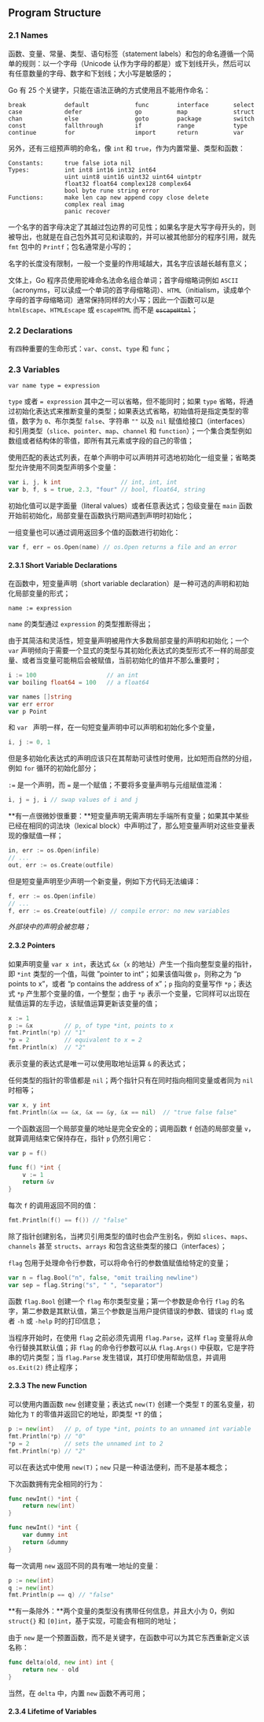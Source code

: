 ## Program Structure

### 2.1 Names

函数、变量、常量、类型、语句标签（statement labels）和包的命名遵循一个简单的规则：以一个字母（Unicode 认作为字母的都是）或下划线开头，然后可以有任意数量的字母、数字和下划线；大小写是敏感的；

Go 有 25 个关键字，只能在语法正确的方式使用且不能用作命名：

```
break			default				func		interface		select
case			defer				go			map				struct
chan			else				goto		package			switch
const			fallthrough			if			range			type
continue		for					import		return			var
```

另外，还有三组预声明的命名，像 `int` 和 `true`，作为内置常量、类型和函数：

```
Constants:		true false iota nil
Types:			int int8 int16 int32 int64
				uint uint8 uint16 uint32 uint64 uintptr
				float32 float64 complex128 complex64
				bool byte rune string error
Functions:		make len cap new append copy close delete
				complex real imag
				panic recover
```

一个名字的首字母决定了其越过包边界的可见性；如果名字是大写字母开头的，则被导出，也就是在自己包外其可见和读取的，并可以被其他部分的程序引用，就先 `fmt` 包中的 `Printf`；包名通常是小写的；

名字的长度没有限制，一般一个变量的作用域越大，其名字应该越长越有意义；

文体上，Go 程序员使用驼峰命名法命名组合单词；首字母缩略词例如 `ASCII`（acronyms，可以读成一个单词的首字母缩略词）、`HTML`（initialism，读成单个字母的首字母缩略词）通常保持同样的大小写；因此一个函数可以是 `htmlEscape`、`HTMLEscape` 或 `escapeHTML` 而不是 ~~`escapeHtml`~~；

### 2.2 Declarations

有四种重要的生命形式：`var`、`const`、`type` 和 `func`；

### 2.3 Variables

```
var name type = expression
```

`type` 或者 `= expression` 其中之一可以省略，但不能同时；如果 `type` 省略，将通过初始化表达式来推断变量的类型；如果表达式省略，初始值将是指定类型的零值，数字为 `0`、布尔类型 `false`、字符串 `""` 以及 `nil` 赋值给接口（interfaces）和引用类型（`slice`、`pointer`、`map`、`channel` 和 `function`）；一个集合类型例如数组或者结构体的零值，即所有其元素或字段的自己的零值；

使用匹配的表达式列表，在单个声明中可以声明并可选地初始化一组变量；省略类型允许使用不同类型声明多个变量：

```go
var i, j, k int					// int, int, int
var b, f, s = true, 2.3, "four"	// bool, float64, string
```

初始化值可以是字面量（literal values）或者任意表达式；包级变量在 `main` 函数开始前初始化，局部变量在函数执行期间遇到声明时初始化；

一组变量也可以通过调用返回多个值的函数进行初始化：

```go
var f, err = os.Open(name) // os.Open returns a file and an error
```

#### 2.3.1 Short Variable Declarations

在函数中，短变量声明（short variable declaration）是一种可选的声明和初始化局部变量的形式；

```
name := expression
```

`name` 的类型通过 `expression` 的类型推断得出；

由于其简洁和灵活性，短变量声明被用作大多数局部变量的声明和初始化；一个 `var` 声明倾向于需要一个显式的类型与其初始化表达式的类型形式不一样的局部变量、或者当变量可能稍后会被赋值，当前初始化的值并不那么重要时；

```go
i := 100					// an int
var boiling float64 = 100	// a float64

var names []string
var err error
var p Point
```

和 `var ` 声明一样，在一句短变量声明中可以声明和初始化多个变量，

```go
i, j := 0, 1
```

但是多初始化表达式的声明应该只在其帮助可读性时使用，比如短而自然的分组，例如 `for` 循环的初始化部分；

`:=` 是一个声明，而 `=` 是一个赋值；不要将多变量声明与元组赋值混淆：

```go
i, j = j, i // swap values of i and j
```

**有一点很微妙很重要：**短变量声明无需声明左手端所有变量；如果其中某些已经在相同的词法块（lexical block）中声明过了，那么短变量声明对这些变量表现的像赋值一样；

```go
in, err := os.Open(infile)
// ...
out, err := os.Create(outfile)
```

但是短变量声明至少声明一个新变量，例如下方代码无法编译：

```go
f, err := os.Open(infile)
// ...
f, err := os.Create(outfile) // compile error: no new variables
```

*外部块中的声明会被忽略；*

#### 2.3.2 Pointers

如果声明变量 `var x int`，表达式 `&x`（`x` 的地址）产生一个指向整型变量的指针，即 `*int` 类型的一个值，叫做 ”pointer to int”；如果该值叫做 `p`，则称之为 “p points to x”，或者 “p contains the address of x”；`p` 指向的变量写作 `*p`；表达式 `*p` 产生那个变量的值，一个整型；由于 `*p` 表示一个变量，它同样可以出现在赋值运算的左手边，该赋值运算更新该变量的值；

```go
x := 1
p := &x			// p, of type *int, points to x
fmt.Println(*p)	// "1"
*p = 2			// equivalent to x = 2
fmt.Println(x)	// "2"
```

表示变量的表达式是唯一可以使用取地址运算 `&` 的表达式；

任何类型的指针的零值都是 `nil`；两个指针只有在同时指向相同变量或者同为 `nil` 时相等；

```go
var x, y int
fmt.Println(&x == &x, &x == &y, &x == nil)	// "true false false"
```

一个函数返回一个局部变量的地址是完全安全的；调用函数 `f` 创造的局部变量 `v`，就算调用结束它保持存在，指针 `p` 仍然引用它：

```go
var p = f()

func f() *int {
	v := 1
	return &v
}
```

每次 `f` 的调用返回不同的值：

```go
fmt.Println(f() == f())	// "false"
```

除了指针创建别名，当拷贝引用类型的值时也会产生别名，例如 `slices`、`maps`、`channels` 甚至 `structs`、`arrays` 和包含这些类型的接口（interfaces）；

`flag` 包用于处理命令行参数，可以将命令行的参数值赋值给特定的变量；

```go
var n = flag.Bool("n", false, "omit trailing newline")
var sep = flag.String("s", " ", "separator")
```

函数 `flag.Bool` 创建一个 `flag` 布尔类型变量；第一个参数是命令行 `flag` 的名字，第二参数是其默认值，第三个参数是当用户提供错误的参数、错误的 `flag` 或者 `-h` 或 `-help` 时的打印信息；

当程序开始时，在使用 `flag` 之前必须先调用 `flag.Parse`，这样 `flag` 变量将从命令行替换其默认值；非 `flag` 的命令行参数可以从 `flag.Args()` 中获取，它是字符串的切片类型；当 `flag.Parse` 发生错误，其打印使用帮助信息，并调用 `os.Exit(2)` 终止程序；

#### 2.3.3 The new Function

可以使用内置函数 `new` 创建变量；表达式 `new(T)` 创建一个类型 `T` 的匿名变量，初始化为 `T` 的零值并返回它的地址，即类型 `*T` 的值；

```go
p := new(int)	// p, of type *int, points to an unnamed int variable
fmt.Println(*p)	// "0"
*p = 2			// sets the unnamed int to 2
fmt.Println(*p)	// "2"
```

可以在表达式中使用 `new(T)`；`new` 只是一种语法便利，而不是基本概念；

下次函数拥有完全相同的行为：

```go
func newInt() *int {
	return new(int)
}

func newInt() *int {
	var dummy int
	return &dummy
}
```

每一次调用 `new` 返回不同的具有唯一地址的变量：

```go
p := new(int)
q := new(int)
fmt.Println(p == q)	// "false"
```

**有一条除外：**两个变量的类型没有携带任何信息，并且大小为 0，例如 `struct{}` 和 `[0]int`，基于实现，可能会有相同的地址；

由于 `new` 是一个预置函数，而不是关键字，在函数中可以为其它东西重新定义该名称：

```go
func delta(old, new int) int {
    return new - old
}
```

当然，在 `delta` 中，内置 `new` 函数不再可用；

#### 2.3.4 Lifetime of Variables

